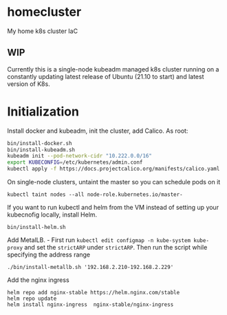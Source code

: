 # homecluster
My home k8s cluster IaC

## WIP

Currently this is a single-node kubeadm managed k8s cluster running on a constantly updating latest
release of Ubuntu (21.10 to start) and latest version of K8s.


# Initialization

Install docker and kubeadm, init the cluster, add Calico. As root:

```bash
bin/install-docker.sh
bin/install-kubeadm.sh
kubeadm init --pod-network-cidr "10.222.0.0/16"
export KUBECONFIG=/etc/kubernetes/admin.conf
kubectl apply -f https://docs.projectcalico.org/manifests/calico.yaml
```

On single-node clusters, untaint the master so you can schedule pods on it
```
kubectl taint nodes --all node-role.kubernetes.io/master-
```

If you want to run kubectl and helm from the VM instead of setting up your kubecnofig locally,
install Helm.

```
bin/install-helm.sh
```

Add MetalLB. - First run `kubectl edit configmap -n kube-system kube-proxy` and set the
`strictARP` under `strictARP`. Then run the script while specifying the address range

```
./bin/install-metallb.sh '192.168.2.210-192.168.2.229'
```

Add the nginx ingress
```
helm repo add nginx-stable https://helm.nginx.com/stable
helm repo update
helm install nginx-ingress  nginx-stable/nginx-ingress
```
